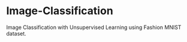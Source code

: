 # Image-Classification
Image Classification with Unsupervised Learning using Fashion MNIST dataset.
